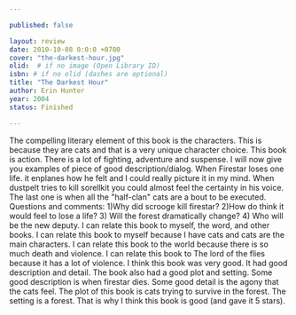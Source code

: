 ```yaml
---

published: false

layout: review
date: 2010-10-08 0:0:0 +0700
cover: "the-darkest-hour.jpg"
olid:  # if no image (Open Library ID)
isbn: # if no olid (dashes are optional)
title: "The Darkest Hour"
author: Erin Hunter
year: 2004
status: Finished 

---
```


The compelling literary element of this book is the characters. This is because they are cats and that is a very unique character choice. This book is action. There is a lot of fighting, adventure and suspense.
I will now give you examples of piece of good description/dialog. When Firestar loses one life. it enplanes how he felt and I could really picture it in my mind. When dustpelt tries to kill sorellkit you could almost feel the certainty in his voice. The last one is when all the "half-clan" cats are a bout to be executed. 
Questions and comments: 1)Why did scrooge kill firestar? 2)How do think it would feel to lose a life? 3) Will the forest dramatically change? 4) Who will be the new deputy. 
I can relate this book to myself, the word, and other books. I can relate this book to myself because I have cats and cats are the main characters. I can relate this book to the world because there is so much death and violence. I can relate this book to The lord of the flies because it has a lot of violence.
I think this book was very good. It had good description and detail. The book also had a good plot and setting. Some good description is when firestar dies. Some good detail is the agony that the cats feel. The plot of this book is cats trying to survive in the forest. The setting is a forest. That is why I think this book is good (and gave it 5 stars).
